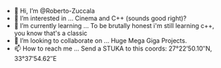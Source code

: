 - 👋 Hi, I’m @Roberto-Zuccala
- 👀 I’m interested in ... Cinema and C++ (sounds good right)?
- 🌱 I’m currently learning ... To be brutally honest i'm still learning c++, you know that's a classic
- 💞️ I’m looking to collaborate on ... Huge Mega Giga Projects.
- 📫 How to reach me ... Send a STUKA to this coords: 27°22’50.10″N, 33°37’54.62″E
